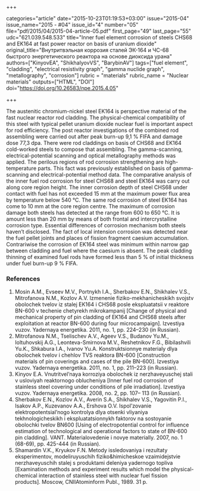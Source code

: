 +++

categories="article"
date="2015-10-23T01:19:53+03:00"
issue="2015-04"
issue_name="2015 - #04"
issue_id="4"
number="05"
file="pdf/2015/04/2015-04-article-05.pdf"
first_page="49"
last_page="55"
udc="621.039.548.533"
title="Inner fuel element corrosion of steels CHS68 and EK164 at fast power reactor on basis of uranium dioxide"
original_title="Внутритвэльная коррозия сталей ЭК-164 и ЧС-68 быстрого энергетического реактора на основе диоксида урана"
authors=["KinyovEA", "ShikhalyovVS", "BarybinAV"]
tags=["fuel element", "cladding", "electrical resistivity graph", "gamma nuclide graph", "metallography", "corrosion"]
rubric = "materials"
rubric_name = "Nuclear materials"
outputs=["HTML", "DOI"]
doi="https://doi.org/10.26583/npe.2015.4.05"

+++

The austenitic chromium-nickel steel EK164 is perspective material of the fast nuclear reactor rod cladding. The physical-chemical compatibility of this steel with typical pellet uranium dioxide nuclear fuel is important aspect for rod efficiency. The post reactor investigations of the combined rod assembling were carried out after peak burn-up 9,1 % FIFA and damage dose 77,3 dpa. There were rod claddings on basis of CHS68 and EK164 cold-worked steels to compose that assembling. The gamma-scanning, electrical-potential scanning and optical metallography methods was applied. The perilous regions of rod corrosion strengthening are high-temperature parts. This fact was previously established on basis of gamma-scanning and electrical-potential method data. The comparative analysis of the inner fuel rod corrosion for steel CHS68 and steel EK164 was carry out along core region height. The inner corrosion depth of steel CHS68 under contact with fuel has not exceeded 15 mm at the maximum power flux area by temperature below 540 °C. The same rod corrosion of steel EK164 has come to 10 mm at the core region centre. The maximum of corrosion damage both steels has detected at the range from 600 to 650 °C. It is amount less than 20 mm by means of both frontal and intercrystalline corrosion type. Essential differences of corrosion mechanism both steels haven’t disclosed. The fact of local intension corrosion was detected near the fuel pellet joints and places of fission fragment caesium accumulation. Contrariwise the corrosion of EK164 steel was minimum within narrow gap between cladding and fuel where the caesium is absent. The peak cladding thinning of examined fuel rods have formed less than 5 % of initial thickness under fuel burn-up 9 % FIFA.

### References

1. Mosin A.M., Evseev M.V., Portnykh I.A., Sherbakov E.N., Shikhalev V.S., Mitrofanova N.M., Kozlov A.V. Izmenenie fiziko-mekhanicheskikh svojstv obolochek tvelov iz stalej EK164 i CHS68 posle ekspluatatsii v reaktore BN-600 v techenie chetyrekh mikrokampanij [Change of physical and mechanical property of pin cladding of EK164 and CHS68 steels after exploitation at reactor BN-600 during four microcampaign]. Izvestiya vuzov. Yadernaya energetika. 2011, no. 1, pp. 224–230 (in Russian).
2. Mitrofanova N.M., Tselischev A.V., Ageev V.S., Budanov Yu.M., Ioltuhovskij A.G., Leonteva-Smirnova M.V., Reshetnikov F.G., Bibilashvili Yu.K., Shkabura I.A., Ivanov Yu.A. Konstruktsionnye materialy dlya obolochek tvelov i chehlov TVS reaktora BN-600 [Сonstruction materials of pin coverings and cases of the pile BN-600]. Izvestiya vuzov. Yadernaya energetika. 2011, no. 1, pp. 211–223 (in Russian).
3. Kinyov E.A. Vnutritvel’naya korroziya obolochek iz nerzhaveyuschej stali v usloviyah reaktornogo oblucheniya [Inner fuel rod corrosion of stainless steel covering under conditions of pile irradiation]. Izvestiya vuzov. Yadernaya energetika. 2008, no. 2, pp. 107– 113 (in Russian).
4. Sherbakov E.N., Kozlov A.V., Averin S.A., Shikhalev V.S., Yagovitin P.I., Isakov A.P., Kuzevanov A.A., Ershova O.V. Ispol’zovanie elektropotentsial’nogo kontrolya dlya otsenki vliyaniya tekhnologicheskikh i ekspluatatsionnykh faktorov na sostoyanie obolochki tvelov BN600 [Using of electropotential control for influence estimation of technological and operational factors to state of BN-600 pin cladding]. VANT. Materialovedenie i novye materially. 2007, no. 1 (68-69), pp. 425-444 (in Russian).
5. Shamardin V.K., Kryukov F.N. Metody issledovaniya i rezultaty eksperimentov, modeliruyuschih fiziko&himicheskoe vzaimidejstvie nerzhaveyuschih stalej s produktami deleniya yadernogo topliva [Examination methods and experiment results which model the physical-chemical interaction of stainless steel with nuclear fuel fission products]. Moscow, CNIIAtominform Publ., 1989. 31 p.